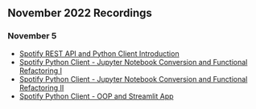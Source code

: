 ## November 2022 Recordings

### November 5

- [Spotify REST API and Python Client Introduction](https://share.getcloudapp.com/jkuW5gGj)
- [Spotify Python Client - Jupyter Notebook Conversion and Functional Refactoring I](https://share.getcloudapp.com/5zuPxW9N)
- [Spotify Python Client - Jupyter Notebook Conversion and Functional Refactoring II](https://share.getcloudapp.com/L1u9mP6P)
- [Spotify Python Client - OOP and Streamlit App](https://share.getcloudapp.com/YEuWxmxe)